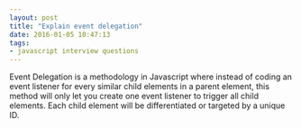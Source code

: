```yaml
---
layout: post
title: "Explain event delegation"
date: 2016-01-05 10:47:13
tags:
- javascript interview questions
---
```


Event Delegation is a methodology in Javascript where instead of coding an event listener for every similar child elements in a parent element, this method will only let you create one event listener to trigger all child elements. Each child element will be differentiated or targeted by a unique ID.
